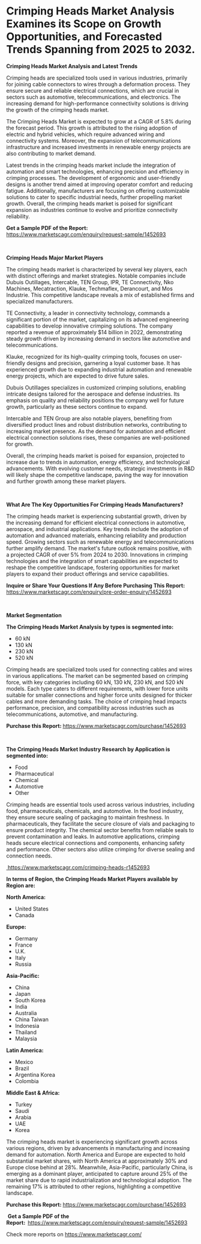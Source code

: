 <p><h1>Crimping Heads Market Analysis Examines its Scope on Growth Opportunities, and Forecasted Trends Spanning from 2025 to 2032.</h1></p><p><strong>Crimping Heads Market Analysis and Latest Trends</strong></p>
<p><p>Crimping heads are specialized tools used in various industries, primarily for joining cable connectors to wires through a deformation process. They ensure secure and reliable electrical connections, which are crucial in sectors such as automotive, telecommunications, and electronics. The increasing demand for high-performance connectivity solutions is driving the growth of the crimping heads market.</p><p>The Crimping Heads Market is expected to grow at a CAGR of 5.8% during the forecast period. This growth is attributed to the rising adoption of electric and hybrid vehicles, which require advanced wiring and connectivity systems. Moreover, the expansion of telecommunications infrastructure and increased investments in renewable energy projects are also contributing to market demand.</p><p>Latest trends in the crimping heads market include the integration of automation and smart technologies, enhancing precision and efficiency in crimping processes. The development of ergonomic and user-friendly designs is another trend aimed at improving operator comfort and reducing fatigue. Additionally, manufacturers are focusing on offering customizable solutions to cater to specific industrial needs, further propelling market growth. Overall, the crimping heads market is poised for significant expansion as industries continue to evolve and prioritize connectivity reliability.</p></p>
<p><strong>Get a Sample PDF of the Report:&nbsp;</strong> <a href="https://www.marketscagr.com/enquiry/request-sample/1452693?utm_campaign=2467&utm_medium=2&utm_source=Github&utm_content=ia&utm_term=11042025&utm_id=crimping-heads">https://www.marketscagr.com/enquiry/request-sample/1452693</a></p>
<p>&nbsp;</p>
<p><strong>Crimping Heads Major Market Players</strong></p>
<p><p>The crimping heads market is characterized by several key players, each with distinct offerings and market strategies. Notable companies include Dubuis Outillages, Intercable, TEN Group, IPR, TE Connectivity, Nko Machines, Mecatraction, Klauke, Techmaflex, Derancourt, and Mos Industrie. This competitive landscape reveals a mix of established firms and specialized manufacturers.</p><p>TE Connectivity, a leader in connectivity technology, commands a significant portion of the market, capitalizing on its advanced engineering capabilities to develop innovative crimping solutions. The company reported a revenue of approximately $14 billion in 2022, demonstrating steady growth driven by increasing demand in sectors like automotive and telecommunications.</p><p>Klauke, recognized for its high-quality crimping tools, focuses on user-friendly designs and precision, garnering a loyal customer base. It has experienced growth due to expanding industrial automation and renewable energy projects, which are expected to drive future sales.</p><p>Dubuis Outillages specializes in customized crimping solutions, enabling intricate designs tailored for the aerospace and defense industries. Its emphasis on quality and reliability positions the company well for future growth, particularly as these sectors continue to expand.</p><p>Intercable and TEN Group are also notable players, benefiting from diversified product lines and robust distribution networks, contributing to increasing market presence. As the demand for automation and efficient electrical connection solutions rises, these companies are well-positioned for growth.</p><p>Overall, the crimping heads market is poised for expansion, projected to increase due to trends in automation, energy efficiency, and technological advancements. With evolving customer needs, strategic investments in R&D will likely shape the competitive landscape, paving the way for innovation and further growth among these market players.</p></p>
<p>&nbsp;</p>
<p><strong>What Are The Key Opportunities For Crimping Heads Manufacturers?</strong></p>
<p><p>The crimping heads market is experiencing substantial growth, driven by the increasing demand for efficient electrical connections in automotive, aerospace, and industrial applications. Key trends include the adoption of automation and advanced materials, enhancing reliability and production speed. Growing sectors such as renewable energy and telecommunications further amplify demand. The market's future outlook remains positive, with a projected CAGR of over 5% from 2024 to 2030. Innovations in crimping technologies and the integration of smart capabilities are expected to reshape the competitive landscape, fostering opportunities for market players to expand their product offerings and service capabilities.</p></p>
<p><strong>Inquire or Share Your Questions If Any Before Purchasing This Report:</strong> <a href="https://www.marketscagr.com/enquiry/pre-order-enquiry/1452693?utm_campaign=2467&utm_medium=2&utm_source=Github&utm_content=ia&utm_term=11042025&utm_id=crimping-heads">https://www.marketscagr.com/enquiry/pre-order-enquiry/1452693</a></p>
<p>&nbsp;</p>
<p><strong>Market Segmentation</strong></p>
<p><strong>The Crimping Heads Market Analysis by types is segmented into:</strong></p>
<p><ul><li>60 kN</li><li>130 kN</li><li>230 kN</li><li>520 kN</li></ul></p>
<p><p>Crimping heads are specialized tools used for connecting cables and wires in various applications. The market can be segmented based on crimping force, with key categories including 60 kN, 130 kN, 230 kN, and 520 kN models. Each type caters to different requirements, with lower force units suitable for smaller connections and higher force units designed for thicker cables and more demanding tasks. The choice of crimping head impacts performance, precision, and compatibility across industries such as telecommunications, automotive, and manufacturing.</p></p>
<p><strong>Purchase this Report:&nbsp;</strong><a href="https://www.marketscagr.com/purchase/1452693?utm_campaign=2467&utm_medium=2&utm_source=Github&utm_content=ia&utm_term=11042025&utm_id=crimping-heads">https://www.marketscagr.com/purchase/1452693</a></p>
<p>&nbsp;</p>
<p><strong>The Crimping Heads Market Industry Research by Application is segmented into:</strong></p>
<p><ul><li>Food</li><li>Pharmaceutical</li><li>Chemical</li><li>Automotive</li><li>Other</li></ul></p>
<p><p>Crimping heads are essential tools used across various industries, including food, pharmaceuticals, chemicals, and automotive. In the food industry, they ensure secure sealing of packaging to maintain freshness. In pharmaceuticals, they facilitate the secure closure of vials and packaging to ensure product integrity. The chemical sector benefits from reliable seals to prevent contamination and leaks. In automotive applications, crimping heads secure electrical connections and components, enhancing safety and performance. Other sectors also utilize crimping for diverse sealing and connection needs.</p></p>
<p><a href="https://www.marketscagr.com/crimping-heads-r1452693?utm_campaign=2467&utm_medium=2&utm_source=Github&utm_content=ia&utm_term=11042025&utm_id=crimping-heads">&nbsp;https://www.marketscagr.com/crimping-heads-r1452693</a></p>
<p><strong>In terms of Region, the Crimping Heads Market Players available by Region are:</strong></p>
<p>
    <p> <strong> North America: </strong>
        <ul>
            <li>United States</li>
            <li>Canada</li>
        </ul>
        </p> 
    <p> <strong> Europe: </strong>
        <ul>
            <li>Germany</li>
            <li>France</li>
            <li>U.K.</li>
            <li>Italy</li>
            <li>Russia</li>
        </ul>
        </p> 
    <p> <strong> Asia-Pacific: </strong>
        <ul>
            <li>China</li>
            <li>Japan</li>
            <li>South Korea</li>
            <li>India</li>
            <li>Australia</li>
            <li>China Taiwan</li>
            <li>Indonesia</li>
            <li>Thailand</li>
            <li>Malaysia</li>
        </ul>
        </p> 
    <p> <strong> Latin America: </strong>
        <ul>
            <li>Mexico</li>
            <li>Brazil</li>
            <li>Argentina Korea</li>
            <li>Colombia</li>
        </ul>
        </p> 
    <p> <strong> Middle East & Africa: </strong>
        <ul>
            <li>Turkey</li>
            <li>Saudi</li>
            <li>Arabia</li>
            <li>UAE</li>
            <li>Korea</li>
        </ul>
    </p>
    </p>
<p><p>The crimping heads market is experiencing significant growth across various regions, driven by advancements in manufacturing and increasing demand for automation. North America and Europe are expected to hold substantial market shares, with North America at approximately 30% and Europe close behind at 28%. Meanwhile, Asia-Pacific, particularly China, is emerging as a dominant player, anticipated to capture around 25% of the market share due to rapid industrialization and technological adoption. The remaining 17% is attributed to other regions, highlighting a competitive landscape.</p></p>
<p><strong>Purchase this Report: </strong><a href="https://www.marketscagr.com/purchase/1452693?utm_campaign=2467&utm_medium=2&utm_source=Github&utm_content=ia&utm_term=11042025&utm_id=crimping-heads">https://www.marketscagr.com/purchase/1452693</a></p>
<p>&nbsp;<strong>Get a Sample PDF of the Report:&nbsp;&nbsp;</strong><a href="https://www.marketscagr.com/enquiry/request-sample/1452693?utm_campaign=2467&utm_medium=2&utm_source=Github&utm_content=ia&utm_term=11042025&utm_id=crimping-heads">https://www.marketscagr.com/enquiry/request-sample/1452693</a></p>
<p><strong></strong></p>
<p>Check more reports on <a href="https://www.marketscagr.com/?utm_campaign=2467&utm_medium=2&utm_source=Github&utm_content=ia&utm_term=11042025&utm_id=crimping-heads">https://www.marketscagr.com/</a></p>